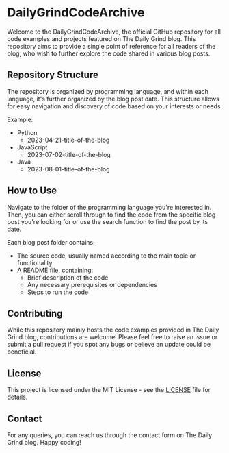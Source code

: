 # DailyGrindCodeArchive

Welcome to the DailyGrindCodeArchive, the official GitHub repository for all code examples and projects featured on The Daily Grind blog. This repository aims to provide a single point of reference for all readers of the blog, who wish to further explore the code shared in various blog posts.

## Repository Structure

The repository is organized by programming language, and within each language, it's further organized by the blog post date. This structure allows for easy navigation and discovery of code based on your interests or needs.

Example:

- Python
  - 2023-04-21-title-of-the-blog
- JavaScript
  - 2023-07-02-title-of-the-blog
- Java
  - 2023-08-01-title-of-the-blog

## How to Use

Navigate to the folder of the programming language you're interested in. Then, you can either scroll through to find the code from the specific blog post you're looking for or use the search function to find the post by its date.

Each blog post folder contains:

- The source code, usually named according to the main topic or functionality
- A README file, containing:
  - Brief description of the code
  - Any necessary prerequisites or dependencies
  - Steps to run the code

## Contributing

While this repository mainly hosts the code examples provided in The Daily Grind blog, contributions are welcome! Please feel free to raise an issue or submit a pull request if you spot any bugs or believe an update could be beneficial.

## License

This project is licensed under the MIT License - see the [LICENSE](LICENSE) file for details.

## Contact

For any queries, you can reach us through the contact form on The Daily Grind blog. Happy coding!
